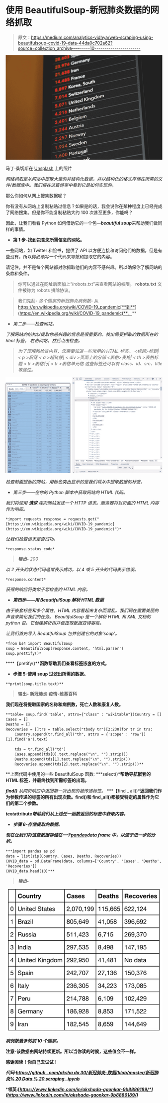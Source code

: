 # 使用 BeautifulSoup-新冠肺炎数据的网络抓取

> 原文：<https://medium.com/analytics-vidhya/web-scraping-using-beautifulsoup-covid-19-data-44da0c702a62?source=collection_archive---------10----------------------->

![](img/57e8f2f519de42c2b4af44f11e330f49.png)

马丁·桑切斯在 [Unsplash](https://unsplash.com?utm_source=medium&utm_medium=referral) 上的照片

*网络抓取是从网站中提取大量的非结构化数据，并以结构化的格式存储在所需的文件/数据库中。我们将在这篇博客中看到它是如何实现的。*

那么你如何从网上搜集数据呢？

你有没有从网站上复制粘贴过信息？如果是的话，我会说你在某种程度上已经完成了网络搜集。但是你不能复制粘贴大约 100 次甚至更多，你能吗？

因此，让我们看看 Python 如何借助它的一个包—***beautiful soup***来帮助我们做同样的事情。

*   **第 1 步-找到包含您所需信息的网站。**

一些网站，如 Twitter 和脸书，提供了 API 以方便连接和访问他们的数据。但是有些没有，所以你必须写一个代码来导航和提取它的内容。

请记住，并不是每个网站都对你抓取他们的内容不感兴趣。所以确保你了解网站的条款和条件。

> 你可以通过在网址后面加上“/robots.txt”来查看网站的权限。
> **robots.txt** 文件被称为 robots 排除协议。

> 我们先刮-
> *各个国家的新冠肺炎病例数-* 从 https://en.wikipedia.org/wiki/COVID-19_pandemic[**到**](https://en.wikipedia.org/wiki/COVID-19_pandemic)**。**

*   *第二步——检查网站。*

*了解网站的结构以提取你感兴趣的信息是很重要的。找出需要抓取的数据所在的 html 标签。
右击网站，然后点击检查。*

> *为了理解和检查内容，您需要知道一些常用的 HTML 标签。
> <标题>标题| < p >段落
> < a >超链接| < div >页面上的分部
> <表格>表格| < th >表格标题
> < tr >表格行| < tr >表格单元格
> 这些标签还可以有 class、id、src、title 等属性。*

*![](img/7c640196dd4b9e70fc2900c0c801fb33.png)*

*检查前面提到的网站，用粉色突出显示的是我们将从中提取数据的标签。*

*   *第三步——在你的 Python 脚本中获取网站的 HTML 代码。*

*我们将使用 ***请求*** 库向网站发送一个 HTTP 请求。服务器将以页面的 HTML 内容作为响应。*

```
*import requests response = requests.get("[https://en.wikipedia.org/wiki/COVID-19_pandemic](https://en.wikipedia.org/wiki/COVID-19_pandemic)")*
```

*让我们检查请求是否成功。*

```
*response.status_code*
```

> ***输出-** 200*

*以 2 开头的状态代码通常表示成功，以 4 或 5 开头的代码表示错误。*

```
*response.content*
```

*获得的响应将类似于您检查的 HTML 内容。*

*   ***第四步——用 BeautifulSoup 解析 HTML 数据***

*由于嵌套标签和多个属性，HTML 内容看起来复杂而混乱。我们现在需要美丽的声音来简化我们的任务。
BeautifulSoup 是一个解析 HTML 和 XML 文档的 python 包。它创建解析树并使提取数据变得容易。*

*让我们首先导入 BeautifulSoup 包并创建它的对象‘soup’。*

```
*from bs4 import BeautifulSoup
soup = BeautifulSoup(response.content, 'html.parser')
soup.prettify()*
```

****【pretify()****函数帮助我们查看标签嵌套的方式。**

*   ****步骤 5-使用 soup 过滤出所需的数据。****

```
**print(soup.title.text)**
```

> ****输出-** 新冠肺炎·疫情-维基百科**

**我们现在将提取国家的名称和病例数，死亡人数和康复人数。**

```
**table= soup.find('table', attrs={"class" : "wikitable"})Country = []
Cases = []
Deaths = []
Recoveries = []trs = table.select("tbody tr")[2:230]for tr in trs:
    Country.append(tr.find_all("th", attrs = {'scope' : 'row'})[1].find('a').text) 

    tds = tr.find_all("td")
    Cases.append(tds[0].text.replace("\n", "").strip())
    Deaths.append(tds[1].text.replace("\n", "").strip())
    Recoveries.append(tds[2].text.replace("\n", "").strip())**
```

**上面代码中使用的一些 BeautifulSoup 函数:
***select()***帮助导航嵌套的 HTML 标签，并最终找到所需标签的出现。**

*****find()*** 从网页响应中返回第一次出现的被传递标签*。* ***【find _ all()***返回我们作为参数传递的标签的所有出现次数。find()和 find_all()都接受特定的属性作为它们的第二个参数。**

*****text***attribute*帮助我们从上述任一函数返回的标签中获取内容。***

*   *****步骤 6-存储提取的数据。*****

***现在让我们将这些数据存储在一个[***pandas***](https://link.medium.com/sRvo73oMh7)data frame 中，以便于进一步的分析。***

```
***import pandas as pd
data = list(zip(Country, Cases, Deaths, Recoveries))
COVID_data = pd.DataFrame(data, columns=['Country', 'Cases', 'Deaths', 'Recoveries'])
COVID_data.head(10)***
```

> *****输出-*****

***![](img/b928f719cc677df1b8317634ce1aac94.png)***

*****病例数最多的前 10 个国家。*****

****注意-该数据由网站持续更新。所以当你读的时候，这些值会不一样。****

******感谢阅读！你自己去试试！******

*****代码:**[*https://github . com/aksha da 30/新冠肺炎-数据/blob/master/新冠肺炎% 20 Data % 20 scraping . ipynb*](https://github.com/akshada30/COVID-19-Data/blob/master/COVID-19%20Data%20Scraping.ipynb)***

*****领英:**[*https://www.linkedin.com/in/akshada-gaonkar-9b8886189/*](https://www.linkedin.com/in/akshada-gaonkar-9b8886189/)***